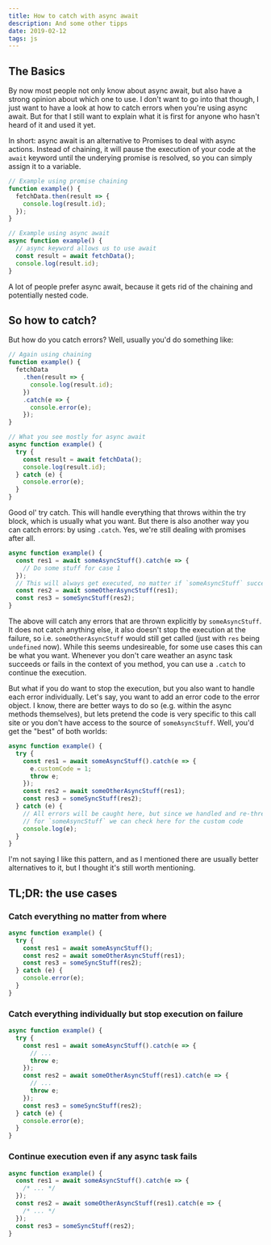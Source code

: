 ```yaml
---
title: How to catch with async await
description: And some other tipps
date: 2019-02-12
tags: js
---
```


## The Basics

By now most people not only know about async await, but also have a strong opinion about which one to use. I don't want to go into that though, I just want to have a look at how to catch errors when you're using async await. But for that I still want to explain what it is first for anyone who hasn't heard of it and used it yet.

In short: async await is an alternative to Promises to deal with async actions. Instead of chaining, it will pause the execution of your code at the `await` keyword until the underying promise is resolved, so you can simply assign it to a variable.

```js
// Example using promise chaining
function example() {
  fetchData.then(result => {
    console.log(result.id);
  });
}

// Example using async await
async function example() {
  // async keyword allows us to use await
  const result = await fetchData();
  console.log(result.id);
}
```

A lot of people prefer async await, because it gets rid of the chaining and potentially nested code.

## So how to catch?

But how do you catch errors? Well, usually you'd do something like:

```js
// Again using chaining
function example() {
  fetchData
    .then(result => {
      console.log(result.id);
    })
    .catch(e => {
      console.error(e);
    });
}

// What you see mostly for async await
async function example() {
  try {
    const result = await fetchData();
    console.log(result.id);
  } catch (e) {
    console.error(e);
  }
}
```

Good ol' try catch. This will handle everything that throws within the try block, which is usually what you want. But there is also another way you can catch errors: by using `.catch`. Yes, we're still dealing with promises after all.

```js
async function example() {
  const res1 = await someAsyncStuff().catch(e => {
    // Do some stuff for case 1
  });
  // This will always get executed, no matter if `someAsyncStuff` succeeds or fails
  const res2 = await someOtherAsyncStuff(res1);
  const res3 = someSyncStuff(res2);
}
```

The above will catch any errors that are thrown explicitly by `someAsyncStuff`. It does not catch anything else, it also doesn't stop the execution at the failure, so i.e. `someOtherAsyncStuff` would still get called (just with `res` being `undefined` now). While this seems undesireable, for some use cases this can be what you want. Whenever you don't care weather an async task succeeds or fails in the context of you method, you can use a `.catch` to continue the execution.

But what if you do want to stop the execution, but you also want to handle each error individually. Let's say, you want to add an error code to the error object. I know, there are better ways to do so (e.g. within the async methods themselves), but lets pretend the code is very specific to this call site or you don't have access to the source of `someAsyncStuff`. Well, you'd get the "best" of both worlds:

```js
async function example() {
  try {
    const res1 = await someAsyncStuff().catch(e => {
      e.customCode = 1;
      throw e;
    });
    const res2 = await someOtherAsyncStuff(res1);
    const res3 = someSyncStuff(res2);
  } catch (e) {
    // All errors will be caught here, but since we handled and re-threw the error
    // for `someAsyncStuff` we can check here for the custom code
    console.log(e);
  }
}
```

I'm not saying I like this pattern, and as I mentioned there are usually better alternatives to it, but I thought it's still worth mentioning.

## TL;DR: the use cases

### Catch everything no matter from where

```js
async function example() {
  try {
    const res1 = await someAsyncStuff();
    const res2 = await someOtherAsyncStuff(res1);
    const res3 = someSyncStuff(res2);
  } catch (e) {
    console.error(e);
  }
}
```

### Catch everything individually but stop execution on failure

```js
async function example() {
  try {
    const res1 = await someAsyncStuff().catch(e => {
      // ...
      throw e;
    });
    const res2 = await someOtherAsyncStuff(res1).catch(e => {
      // ...
      throw e;
    });
    const res3 = someSyncStuff(res2);
  } catch (e) {
    console.error(e);
  }
}
```

### Continue execution even if any async task fails

```js
async function example() {
  const res1 = await someAsyncStuff().catch(e => {
    /* ... */
  });
  const res2 = await someOtherAsyncStuff(res1).catch(e => {
    /* ... */
  });
  const res3 = someSyncStuff(res2);
}
```
